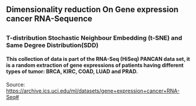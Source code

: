 ## Dimensionality reduction On Gene expression cancer RNA-Sequence
##
### T-distribution Stochastic Neighbour Embedding (t-SNE) and Same Degree Distribution(SDD)
#### This collection of data is part of the RNA-Seq (HiSeq) PANCAN data set, it is a random extraction of gene expressions of patients having different types of tumor: BRCA, KIRC, COAD, LUAD and PRAD.
Source: https://archive.ics.uci.edu/ml/datasets/gene+expression+cancer+RNA-Seq#

